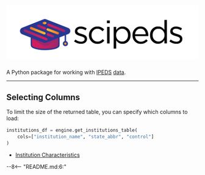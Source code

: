 # ![scipeds logo](scipeds.png)

A Python package for working with [IPEDS](https://nces.ed.gov/ipeds/) [data](https://nces.ed.gov/ipeds/datacenter/DataFiles.aspx).

---
## Selecting Columns
To limit the size of the returned table, you can specify which columns to load:

```python
institutions_df = engine.get_institutions_table(
    cols=["institution_name", "state_abbr", "control"]
)
```
- [Institution Characteristics](institutions.md)


--8<-- "README.md:6:"